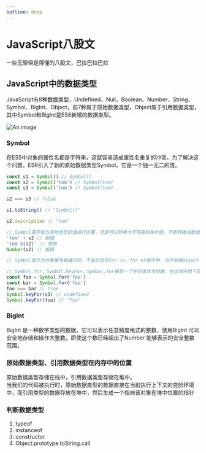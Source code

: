 ```yaml
---
outline: deep
---
```

# JavaScript八股文

一些无聊但是得懂的八股文，巴拉巴拉巴拉

## JavaScript中的数据类型

JavaScript有8种数据类型，Undefined、Null、Boolean、Number、String、Symbol、BigInt、Object，前7种属于原始数据类型，Object属于引用数据类型，其中Symbol和BigInt是ES6新增的数据类型。

![An image](/images/1.png)

### Symbol

在ES5中对象的属性名都是字符串，这就容易造成属性名重复的冲突，为了解决这个问题，ES6引入了新的原始数据类型Symbol，它是一个独一无二的值。

```js
const s1 = Symbol() // Symbol()
const s2 = Symbol('tom') // Symbol(tom)
const s3 = Symbol('tom') // Symbol(tom)

s2 === s3 // false

s1.toString() // "Symbol()"

s2.description // "tom"

// Symbol值不能与其他类型的值进行运算，但是可以转换为字符串和布尔值，不能转换成数值。
'tom' + s2 // 报错
`tom ${s2}` // 报错
Number(s2) // 报错

// Symbol值作为对象属性被遍历时，不会出现在for in、for of循环中，也不会被Object.keys(), Object.getOwnPropertyNames(), JSON.stringify()返回，可以通过Object.getOwnPropertySymbols()，Reflect.ownKeys()返回

// Symbol.for，Symbol.keyFor，Symbol.for接受一个字符串作为参数，在全局环境下查找是否有以该参数作为名称的Symbol值，有的话直接返回，没有的话创建一个新的值，并注册到全局环境中，Symbol.keyFor会在全局环境中查找被注册的Symbol.for创建的值，找不到返回undefined
const foo = Symbol.for('foo')
const bar = Symbol.for('foo')
foo === bar // true
Symbol.keyFor(s3) // undefined
Symbol.keyFor(foo) // "foo"
```

### BigInt

BigInt 是一种数字类型的数据，它可以表示任意精度格式的整数，使用BigInt 可以安全地存储和操作大整数，即使这个数已经超出了Number 能够表示的安全整数范围。

### 原始数据类型、引用数据类型在内存中的位置

原始数据类型存储在栈中，引用数据类型存储在堆中。<br>
当我们的代码被执行时，原始数据类型的数据直接在当前执行上下文的变脸环境中，而引用类型的数据存放在堆中，然后生成一个指向该对象在堆中位置的指针

### 判断数据类型

1. typeof
2. instanceof
3. constructor
4. Object.prototype.toString.call